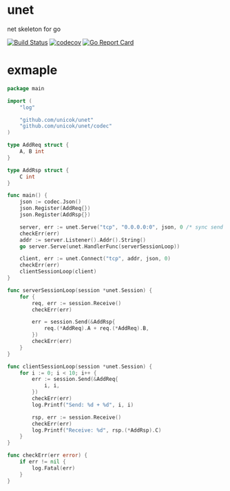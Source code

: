 # unet
net skeleton for go

[![Build Status](https://travis-ci.org/unicok/unet.svg?branch=master)](https://travis-ci.org/unicok/unet)
[![codecov](https://codecov.io/gh/unicok/unet/branch/master/graph/badge.svg)](https://codecov.io/gh/unicok/unet)
[![Go Report Card](https://goreportcard.com/badge/github.com/unicok/unet)](https://goreportcard.com/report/github.com/unicok/unet)

exmaple
==========

```go
package main

import (
    "log"

    "github.com/unicok/unet"
    "github.com/unicok/unet/codec"
)

type AddReq struct {
    A, B int
}

type AddRsp struct {
    C int
}

func main() {
    json := codec.Json()
    json.Register(AddReq{})
    json.Register(AddRsp{})

    server, err := unet.Serve("tcp", "0.0.0.0:0", json, 0 /* sync send */)
    checkErr(err)
    addr := server.Listener().Addr().String()
    go server.Serve(unet.HandlerFunc(serverSessionLoop))

    client, err := unet.Connect("tcp", addr, json, 0)
    checkErr(err)
    clientSessionLoop(client)
}

func serverSessionLoop(session *unet.Session) {
    for {
        req, err := session.Receive()
        checkErr(err)

        err = session.Send(&AddRsp{
            req.(*AddReq).A + req.(*AddReq).B,
        })
        checkErr(err)
    }
}

func clientSessionLoop(session *unet.Session) {
    for i := 0; i < 10; i++ {
        err := session.Send(&AddReq{
            i, i,
        })
        checkErr(err)
        log.Printf("Send: %d + %d", i, i)

        rsp, err := session.Receive()
        checkErr(err)
        log.Printf("Receive: %d", rsp.(*AddRsp).C)
    }
}

func checkErr(err error) {
    if err != nil {
        log.Fatal(err)
    }
}
```
